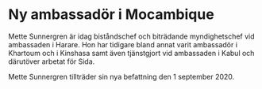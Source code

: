 # Ny ambassadör i Mocambique

Mette Sunnergren är idag biståndschef och biträdande myndighetschef vid ambassaden i Harare. Hon har tidigare bland annat varit ambassadör i Khartoum och i Kinshasa samt även tjänstgjort vid ambassaden i Kabul och därutöver arbetat för Sida.

Mette Sunnergren tillträder sin nya befattning den 1 september 2020.
